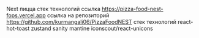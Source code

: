 Next пицца стек технологий
ссылка https://pizza-food-nest-fops.vercel.app
ссылка на репозиторий https://github.com/kurmangali06/PizzaFoodNEST
стек технологий
react-hot-toast
zustand
sanity
mantine
iconscout/react-unicons
